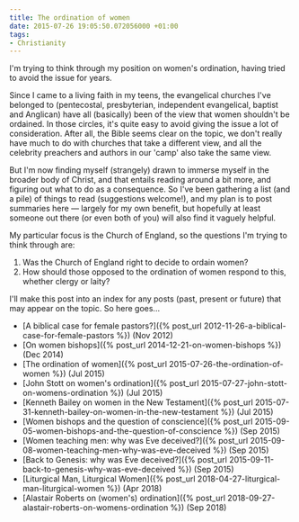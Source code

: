 ```yaml
---
title: The ordination of women
date: 2015-07-26 19:05:50.072056000 +01:00
tags:
- Christianity
---
```

I'm trying to think through my position on women's ordination, having tried to avoid the issue for years.

Since I came to a living faith in my teens, the evangelical churches I've belonged to (pentecostal, presbyterian, independent evangelical, baptist and Anglican) have all (basically) been of the view that women shouldn't be ordained. In those circles, it's quite easy to avoid giving the issue a lot of consideration. After all, the Bible seems clear on the topic, we don't really have much to do with churches that take a different view, and all the celebrity preachers and authors in our 'camp' also take the same view.

But I'm now finding myself (strangely) drawn to immerse myself in the broader body of Christ, and that entails reading around a bit more, and figuring out what to do as a consequence. So I've been gathering a list (and a pile) of things to read (suggestions welcome!), and my plan is to post summaries here &mdash; largely for my own benefit, but hopefully at least someone out there (or even both of you) will also find it vaguely helpful.

My particular focus is the Church of England, so the questions I'm trying to think through are:

1. Was the Church of England right to decide to ordain women?
1. How should those opposed to the ordination of women respond to this, whether clergy or laity?

I'll make this post into an index for any posts (past, present or future) that may appear on the topic. So here goes...

* [A biblical case for female pastors?]({% post_url 2012-11-26-a-biblical-case-for-female-pastors %}) (Nov 2012)
* [On women bishops]({% post_url 2014-12-21-on-women-bishops %}) (Dec 2014)
* [The ordination of women]({% post_url 2015-07-26-the-ordination-of-women %}) (Jul 2015)
* [John Stott on women's ordination]({% post_url 2015-07-27-john-stott-on-womens-ordination %}) (Jul 2015)
* [Kenneth Bailey on women in the New Testament]({% post_url 2015-07-31-kenneth-bailey-on-women-in-the-new-testament %}) (Jul 2015)
* [Women bishops and the question of conscience]({% post_url 2015-09-05-women-bishops-and-the-question-of-conscience %}) (Sep 2015)
* [Women teaching men: why was Eve deceived?]({% post_url 2015-09-08-women-teaching-men-why-was-eve-deceived %}) (Sep 2015)
* [Back to Genesis: why was Eve deceived?]({% post_url 2015-09-11-back-to-genesis-why-was-eve-deceived %}) (Sep 2015)
* [Liturgical Man, Liturgical Women]({% post_url 2018-04-27-liturgical-man-liturgical-women %}) (Apr 2018)
* [Alastair Roberts on (women's) ordination]({% post_url 2018-09-27-alastair-roberts-on-womens-ordination %}) (Sep 2018)
